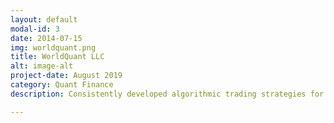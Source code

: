 ```yaml
---
layout: default
modal-id: 3
date: 2014-07-15
img: worldquant.png
title: WorldQuant LLC
alt: image-alt
project-date: August 2019
category: Quant Finance
description: Consistently developed algorithmic trading strategies for trading using statistical modelling based on a company’s annual report and P&L statement for stock markets in the USA, Europe, and Asia. Built around 670 such alphas in total presently in use in portfolios consisting of the top 500 (by liquidity) US companies

---
```

